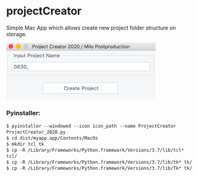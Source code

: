 # projectCreator
Simple Mac App which allows create new project folder structure on storage.

![](https://github.com/wlazlomarek/projectCreator/blob/master/project_creator_screenshot.png)


### Pyinstaller:
```console
$ pyinstaller --windowed --icon icon_path --name ProjectCreator ProjectCreator_2020.py
$ cd dist/myapp.app/Contents/MacOs
$ mkdir tcl tk
$ cp -R /Library/Frameworks/Python.framework/Versions/3.7/lib/tcl* tcl/
$ cp -R /Library/Frameworks/Python.framework/Versions/3.7/lib/tk* tk/
$ cp -R /Library/Frameworks/Python.framework/Versions/3.7/lib/Tk* tk/ 
```
